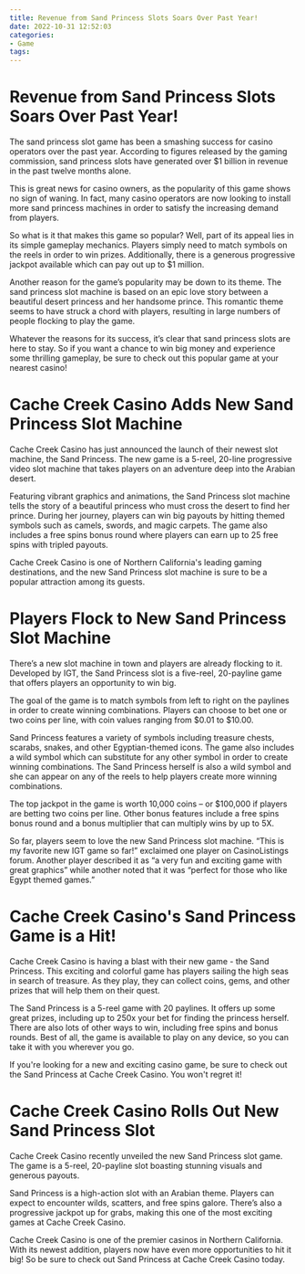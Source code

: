```yaml
---
title: Revenue from Sand Princess Slots Soars Over Past Year!
date: 2022-10-31 12:52:03
categories:
- Game
tags:
---
```



#  Revenue from Sand Princess Slots Soars Over Past Year!

The sand princess slot game has been a smashing success for casino operators over the past year. According to figures released by the gaming commission, sand princess slots have generated over $1 billion in revenue in the past twelve months alone.

This is great news for casino owners, as the popularity of this game shows no sign of waning. In fact, many casino operators are now looking to install more sand princess machines in order to satisfy the increasing demand from players.

So what is it that makes this game so popular? Well, part of its appeal lies in its simple gameplay mechanics. Players simply need to match symbols on the reels in order to win prizes. Additionally, there is a generous progressive jackpot available which can pay out up to $1 million.

Another reason for the game’s popularity may be down to its theme. The sand princess slot machine is based on an epic love story between a beautiful desert princess and her handsome prince. This romantic theme seems to have struck a chord with players, resulting in large numbers of people flocking to play the game.

Whatever the reasons for its success, it’s clear that sand princess slots are here to stay. So if you want a chance to win big money and experience some thrilling gameplay, be sure to check out this popular game at your nearest casino!

#  Cache Creek Casino Adds New Sand Princess Slot Machine

Cache Creek Casino has just announced the launch of their newest slot machine, the Sand Princess. The new game is a 5-reel, 20-line progressive video slot machine that takes players on an adventure deep into the Arabian desert.

Featuring vibrant graphics and animations, the Sand Princess slot machine tells the story of a beautiful princess who must cross the desert to find her prince. During her journey, players can win big payouts by hitting themed symbols such as camels, swords, and magic carpets. The game also includes a free spins bonus round where players can earn up to 25 free spins with tripled payouts.

Cache Creek Casino is one of Northern California's leading gaming destinations, and the new Sand Princess slot machine is sure to be a popular attraction among its guests.

#  Players Flock to New Sand Princess Slot Machine

There’s a new slot machine in town and players are already flocking to it. Developed by IGT, the Sand Princess slot is a five-reel, 20-payline game that offers players an opportunity to win big.

The goal of the game is to match symbols from left to right on the paylines in order to create winning combinations. Players can choose to bet one or two coins per line, with coin values ranging from $0.01 to $10.00.

Sand Princess features a variety of symbols including treasure chests, scarabs, snakes, and other Egyptian-themed icons. The game also includes a wild symbol which can substitute for any other symbol in order to create winning combinations. The Sand Princess herself is also a wild symbol and she can appear on any of the reels to help players create more winning combinations.

The top jackpot in the game is worth 10,000 coins – or $100,000 if players are betting two coins per line. Other bonus features include a free spins bonus round and a bonus multiplier that can multiply wins by up to 5X.

So far, players seem to love the new Sand Princess slot machine. “This is my favorite new IGT game so far!” exclaimed one player on CasinoListings forum. Another player described it as “a very fun and exciting game with great graphics” while another noted that it was “perfect for those who like Egypt themed games.”

#  Cache Creek Casino's Sand Princess Game is a Hit!

Cache Creek Casino is having a blast with their new game - the Sand Princess. This exciting and colorful game has players sailing the high seas in search of treasure. As they play, they can collect coins, gems, and other prizes that will help them on their quest.

The Sand Princess is a 5-reel game with 20 paylines. It offers up some great prizes, including up to 250x your bet for finding the princess herself. There are also lots of other ways to win, including free spins and bonus rounds. Best of all, the game is available to play on any device, so you can take it with you wherever you go.

If you're looking for a new and exciting casino game, be sure to check out the Sand Princess at Cache Creek Casino. You won't regret it!

#  Cache Creek Casino Rolls Out New Sand Princess Slot

Cache Creek Casino recently unveiled the new Sand Princess slot game. The game is a 5-reel, 20-payline slot boasting stunning visuals and generous payouts.

Sand Princess is a high-action slot with an Arabian theme. Players can expect to encounter wilds, scatters, and free spins galore. There’s also a progressive jackpot up for grabs, making this one of the most exciting games at Cache Creek Casino.

Cache Creek Casino is one of the premier casinos in Northern California. With its newest addition, players now have even more opportunities to hit it big! So be sure to check out Sand Princess at Cache Creek Casino today.